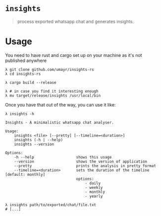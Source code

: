 # `insights`
> process exported whatsapp chat and generates insights.

# Usage

You need to have rust and cargo set up on your machine as it's not published anywhere

```b
λ git clone github.com/umayr/insights-rs
λ cd insights-rs
 
λ cargo build --release

λ # in case you find it interesting enough
λ mv target/release/insights /usr/local/bin
```

Once you have that out of the way, you can use it like:
```
λ insights -h

Insights - A minimalistic whatsapp chat analyser.

Usage:
    insights <file> [--pretty] [--timeline=<duration>]
    insights (-h | --help)
    insights --version

Options:
    -h --help                   shows this usage
    --version                   shows the version of application
    --pretty                    prints the analysis in pretty format
    --timeline=<duration>       sets the duration of the timeline [default: monthly]
                                options:
                                    - daily
                                    - weekly
                                    - monthly
                                    - yearly

λ insights path/to/exported/chat/file.txt
# [...]
```

